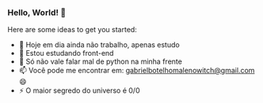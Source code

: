 ### Hello, World! 👋


Here are some ideas to get you started:

- 🔭 Hoje em dia ainda não trabalho, apenas estudo
- 🌱 Estou estudando front-end
- 💬 Só não vale falar mal de python na minha frente
- 📫 Você pode me encontrar em: gabrielbotelhomalenowitch@gmail.com 😄
- ⚡ O maior segredo do universo é 0/0 

